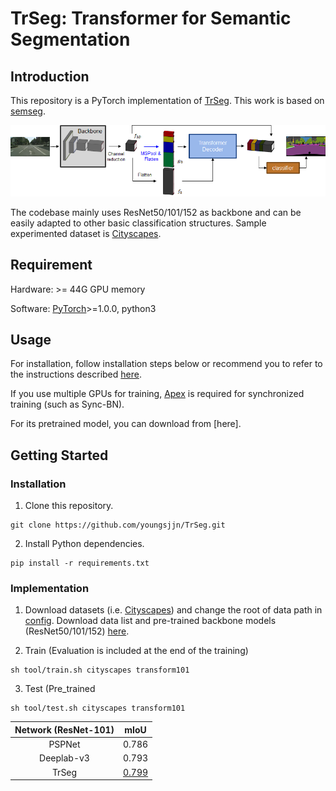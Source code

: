 # TrSeg: Transformer for Semantic Segmentation

## Introduction

This repository is a PyTorch implementation of [TrSeg](https://hszhao.github.io/projects/psanet). This work is based on [semseg](https://github.com/hszhao/semseg/blob/1.0.0/README.md).

<img src="./figure/TrSeg_Architecture.png" width="900"/>

The codebase mainly uses ResNet50/101/152 as backbone and can be easily adapted to other basic classification structures. Sample experimented dataset is [Cityscapes](https://www.cityscapes-dataset.com).

## Requirement
Hardware: >= 44G GPU memory

Software: [PyTorch](https://pytorch.org/)>=1.0.0, python3

## Usage
For installation, follow installation steps below or recommend you to refer to the instructions described [here](https://github.com/hszhao/semseg/blob/1.0.0/README.md).

If you use multiple GPUs for training, [Apex](https://github.com/NVIDIA/apex) is required for synchronized training (such as Sync-BN).

For its pretrained model, you can download from [here].

## Getting Started

### Installation

1. Clone this repository.
```
git clone https://github.com/youngsjjn/TrSeg.git
```

2. Install Python dependencies.
```
pip install -r requirements.txt
```

### Implementation
1. Download datasets (i.e. [Cityscapes](https://www.cityscapes-dataset.com)) and change the root of data path in [config](./config/cityscapes/cityscapes_transform101.yaml).
Download data list and pre-trained backbone models (ResNet50/101/152) [here](https://drive.google.com/open?id=15wx9vOM0euyizq-M1uINgN0_wjVRf9J3).

2. Train (Evaluation is included at the end of the training)
```
sh tool/train.sh cityscapes transform101
```

3. Test (Pre_trained
```
sh tool/test.sh cityscapes transform101
```

   |  Network (ResNet-101)  |     mIoU     |
   | :-------: | :----------: |
   | PSPNet  |    0.786    |
   | Deeplab-v3  |    0.793   |
   | TrSeg  |    [0.799](https://drive.google.com/file/d/1fxPpA_mkk1Ijur8HTnrkQtchVbYhzLyI/view?usp=sharing)    |
